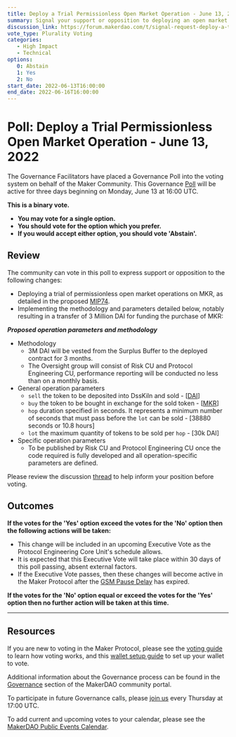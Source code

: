 ```yaml
---
title: Deploy a Trial Permissionless Open Market Operation - June 13, 2022
summary: Signal your support or opposition to deploying an open market operation for MKR through DssKiln.
discussion_link: https://forum.makerdao.com/t/signal-request-deploy-a-trial-permissionless-open-market-operation-resurrect-the-burn/15381
vote_type: Plurality Voting
categories:
   - High Impact
   - Technical
options:
   0: Abstain
   1: Yes
   2: No
start_date: 2022-06-13T16:00:00
end_date: 2022-06-16T16:00:00
---
```

# Poll: Deploy a Trial Permissionless Open Market Operation - June 13, 2022

The Governance Facilitators have placed a Governance Poll into the voting system on behalf of the Maker Community. This Governance [Poll](https://community-development.makerdao.com/en/learn/governance/on-chain-gov) will be active for three days beginning on Monday, June 13 at 16:00 UTC.

**This is a binary vote.** 
- **You may vote for a single option.** 
- **You should vote for the option which you prefer.**
- **If you would accept either option, you should vote 'Abstain'.**

## Review

The community can vote in this poll to express support or opposition to the following changes: 
* Deploying a trial of permissionless open market operations on MKR, as detailed in the proposed [MIP74](https://mips.makerdao.com/mips/details/MIP74).
* Implementing the methodology and parameters detailed below, notably resulting in a transfer of 3 Million DAI for funding the purchase of MKR:

***Proposed operation parameters and methodology***

* Methodology
  * 3M DAI will be vested from the Surplus Buffer to the deployed contract for 3 months.
  * The Oversight group will consist of Risk CU and Protocol Engineering CU, performance reporting will be conducted no less than on a monthly basis.
* General operation parameters
  * `sell` the token to be deposited into DssKiln and sold - [[DAI](https://etherscan.io/token/0x6b175474e89094c44da98b954eedeac495271d0f)]
  * `buy` the token to be bought in exchange for the sold token - [[MKR](https://etherscan.io/token/0x9f8f72aa9304c8b593d555f12ef6589cc3a579a2)]
  * `hop` duration specified in seconds. It represents a minimum number of seconds that must pass before the `lot` can be sold - [38880 seconds or 10.8 hours]
  * `lot` the maximum quantity of tokens to be sold per `hop` - [30k DAI]
* Specific operation parameters
  * To be published by Risk CU and Protocol Engineering CU once the code required is fully developed and all operation-specific parameters are defined.

Please review the discussion [thread](https://forum.makerdao.com/t/signal-request-deploy-a-trial-permissionless-open-market-operation-resurrect-the-burn/15381) to help inform your position before voting.

## Outcomes

**If the votes for the 'Yes' option exceed the votes for the 'No' option then the following actions will be taken:**
* This change will be included in an upcoming Executive Vote as the Protocol Engineering Core Unit's schedule allows. 
* It is expected that this Executive Vote will take place within 30 days of this poll passing, absent external factors.
* If the Executive Vote passes, then these changes will become active in the Maker Protocol after the [GSM Pause Delay](https://manual.makerdao.com/parameter-index/core/param-gsm-pause-delay) has expired.

**If the votes for the 'No' option equal or exceed the votes for the 'Yes' option then no further action will be taken at this time.**

---

## Resources

If you are new to voting in the Maker Protocol, please see the [voting guide](https://community-development.makerdao.com/en/learn/governance/how-voting-works/) to learn how voting works, and this [wallet setup guide](https://community-development.makerdao.com/en/learn/governance/voting-setup/) to set up your wallet to vote.

Additional information about the Governance process can be found in the [Governance](https://community-development.makerdao.com/en/learn/governance) section of the MakerDAO community portal.

To participate in future Governance calls, please [join us](https://github.com/makerdao/community/tree/master/governance/governance-and-risk-meetings) every Thursday at 17:00 UTC.

To add current and upcoming votes to your calendar, please see the [MakerDAO Public Events Calendar](https://calendar.google.com/calendar/embed?src=makerdao.com_3efhm2ghipksegl009ktniomdk%40group.calendar.google.com&ctz=UTC&mode=week&showCalendars=0&showPrint=0).
